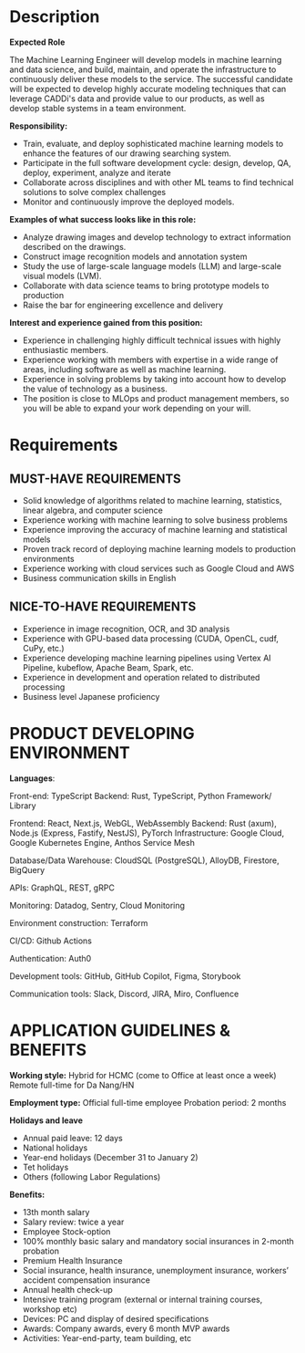 # Description
**Expected Role**

The Machine Learning Engineer will develop models in machine learning and data science, and build, maintain, and operate the infrastructure to continuously deliver these models to the service. The successful candidate will be expected to develop highly accurate modeling techniques that can leverage CADDi's data and provide value to our products, as well as develop stable systems in a team environment.

**Responsibility:**
- Train, evaluate, and deploy sophisticated machine learning models to enhance the features of our drawing searching system.
- Participate in the full software development cycle: design, develop, QA, deploy, experiment, analyze and iterate
- Collaborate across disciplines and with other ML teams to find technical solutions to solve complex challenges
- Monitor and continuously improve the deployed models.

**Examples of what success looks like in this role:**
- Analyze drawing images and develop technology to extract information described on the drawings.
- Construct image recognition models and annotation system
- Study the use of large-scale language models (LLM) and large-scale visual models (LVM).
- Collaborate with data science teams to bring prototype models to production
- Raise the bar for engineering excellence and delivery

**Interest and experience gained from this position:**
- Experience in challenging highly difficult technical issues with highly enthusiastic members.
- Experience working with members with expertise in a wide range of areas, including software as well as machine learning.
- Experience in solving problems by taking into account how to develop the value of technology as a business.
- The position is close to MLOps and product management members, so you will be able to expand your work depending on your will.

# Requirements
## MUST-HAVE REQUIREMENTS
- Solid knowledge of algorithms related to machine learning, statistics, linear algebra, and computer science
- Experience working with machine learning to solve business problems
- Experience improving the accuracy of machine learning and statistical models
- Proven track record of deploying machine learning models to production environments
- Experience working with cloud services such as Google Cloud and AWS
- Business communication skills in English 

## NICE-TO-HAVE REQUIREMENTS
- Experience in image recognition, OCR, and 3D analysis
- Experience with GPU-based data processing (CUDA, OpenCL, cudf, CuPy, etc.)
- Experience developing machine learning pipelines using Vertex AI Pipeline, kubeflow, Apache Beam, Spark, etc.
- Experience in development and operation related to distributed processing
- Business level Japanese proficiency

# PRODUCT DEVELOPING ENVIRONMENT
**Languages**:

Front-end: TypeScript
Backend: Rust, TypeScript, Python
Framework/ Library

Frontend: React, Next.js, WebGL, WebAssembly
Backend: Rust (axum), Node.js (Express, Fastify, NestJS), PyTorch
Infrastructure: Google Cloud, Google Kubernetes Engine, Anthos Service Mesh

Database/Data Warehouse: CloudSQL (PostgreSQL), AlloyDB, Firestore, BigQuery

APIs: GraphQL, REST, gRPC

Monitoring: Datadog, Sentry, Cloud Monitoring

Environment construction: Terraform

CI/CD: Github Actions

Authentication: Auth0

Development tools: GitHub, GitHub Copilot, Figma, Storybook

Communication tools: Slack, Discord, JIRA, Miro, Confluence

# APPLICATION GUIDELINES & BENEFITS

**Working style:**
Hybrid for HCMC (come to Office at least once a week)
Remote full-time for Da Nang/HN

**Employment type:**
Official full-time employee
Probation period: 2 months

**Holidays and leave**
- Annual paid leave: 12 days
- National holidays
- Year-end holidays (December 31 to January 2)
- Tet holidays
- Others (following Labor Regulations)

**Benefits:**
- 13th month salary
- Salary review: twice a year
- Employee Stock-option
- 100% monthly basic salary and mandatory social insurances in 2-month probation
- Premium Health Insurance
- Social insurance, health insurance, unemployment insurance, workers’ accident compensation insurance
- Annual health check-up
- Intensive training program (external or internal training courses, workshop etc)
- Devices: PC and display of desired specifications
- Awards: Company awards, every 6 month MVP awards
- Activities: Year-end-party, team building, etc
